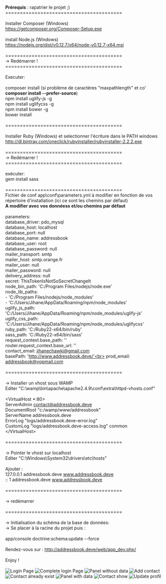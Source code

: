 <b>Prérequis</b> : rapatrier le projet ;)
<br>
 ========================================<br>
<br>
Installer Composer (Windows)<br>
https://getcomposer.org/Composer-Setup.exe<br>
<br>
install Node.js (Windows)<br>
https://nodejs.org/dist/v0.12.7/x64/node-v0.12.7-x64.msi<br>
<br>
 ========================================<br>
 -> Redémarrer !<br>
 ========================================<br>
 <br>
Executer:<br>
<br>
composer install (si problème de caractères "maxpathlength" et co' <b>composer install --prefer-source</b>)<br>
npm install uglify-js -g<br>
npm install uglifycss -g<br>
npm install bower -g<br>
bower install<br>
<br>
 ========================================<br>
<br>
Installer Ruby (Windows) et selectionner l'écriture dans le PATH windows<br>
http://dl.bintray.com/oneclick/rubyinstaller/rubyinstaller-2.2.2.exe<br>
<br>
========================================<br>
-> Redémarrer !<br>
========================================<br>
<br>
exécuter:<br>
gem install sass<br>
<br>
 ========================================<br>
Fichier de conf app\conf\parameters.yml à modifier en fonction de vos répertoire d'installation (ici ce sont les chemins par défaut)<br>
<b>A modifier avec vos donnéess et/ou chemins par défaut</b><br>
<br>
parameters:<br>
    database_driver: pdo_mysql<br>
    database_host: localhost<br>
    database_port: null<br>
    database_name: addressbook<br>
    database_user: root<br>
    database_password: null<br>
    mailer_transport: smtp<br>
    mailer_host: smtp.orange.fr<br>
    mailer_user: null<br>
    mailer_password: null<br>
    delivery_address: null<br>
    secret: ThisTokenIsNotSoSecretChangeIt<br>
    node_bin_path: 'C:/Program Files/nodejs/node.exe'<br>
    node_lib_paths:<br>
        - 'C:/Program Files/nodejs/node_modules'<br>
        - 'C:/Users/Jihane/AppData/Roaming/npm/node_modules'<br>
    uglify_js_path: 'C:/Users/Jihane/AppData/Roaming/npm/node_modules/uglify-js'<br>
    uglify_css_path: 'C:/Users/Jihane/AppData/Roaming/npm/node_modules/uglifycss'<br>
    ruby_path: 'C:/Ruby22-x64/bin/ruby'<br>
    sass_path: 'C:/Ruby22-x64/bin/sass'<br>
    request_context.base_path: ''<br>
    router.request_context.base_url: ''<br>
    contact_email: jihanechawki@gmail.com<br>
    basePath: 'http://www.addressbook.deve/'<br>
    prod_email: addressbook@yopmail.com<br>
<br>
 ========================================<br>
<br>
-> Installer un vhost sous WAMP <br>
Editer "C:\wamp\bin\apache\apache2.4.9\conf\extra\httpd-vhosts.conf"<br>
<br>
\<VirtualHost *:80><br>
    ServerAdmin contact@addressbook.deve<br>
    DocumentRoot "c:/wamp/www/addressbook"<br>
    ServerName addressbook.deve<br>
    ErrorLog "logs/addressbook.deve-error.log"<br>
    CustomLog "logs/addressbook.deve-access.log" common<br>
\</VirtualHost><br>
<br>
 ========================================<br>
<br>
-> Pointer le vhost sur localhost<br>
Editer "C:\Windows\System32\drivers\etc\hosts"<br>
<br>
Ajouter :<br>
127.0.0.1 addressbook.deve www.addressbook.deve<br>
:: 1 addressbook.deve www.addressbook.deve<br>
<br>
 ========================================<br>
<br>
-> redémarrer<br>
<br>
 ========================================<br>
<br>
-> Initialisation du schéma de la base de données: <br>
-> Se placer à la racine du projet puis :<br>
<br>
app/console doctrine:schema:update --force<br>
<br>
Rendez-vous sur : http://addressbook.deve/web/app_dev.php/<br>
<br>
Enjoy ! <br>
<br>
![Login Page](https://github.com/chawkijihane/addressbook/blob/master/wiki/login_page.PNG)
![Complete login Page](https://github.com/chawkijihane/addressbook/blob/master/wiki/complete_profil_login.PNG)
![Panel without data](https://github.com/chawkijihane/addressbook/blob/master/wiki/add_contact_empty.PNG)
![Add contact](https://github.com/chawkijihane/addressbook/blob/master/wiki/add_contact.PNG)
![Contact already exist](https://github.com/chawkijihane/addressbook/blob/master/wiki/contact_already_exist.PNG)
![Panel with data](https://github.com/chawkijihane/addressbook/blob/master/wiki/panel_membre_and_not.PNG)
![Contact show](https://github.com/chawkijihane/addressbook/blob/master/wiki/contact_detail.PNG)
![Update profil](https://github.com/chawkijihane/addressbook/blob/master/wiki/edit_profil.PNG)
